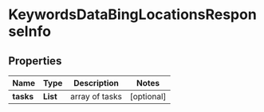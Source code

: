 # KeywordsDataBingLocationsResponseInfo


## Properties

| Name | Type | Description | Notes |
|------------ | ------------- | ------------- | -------------|
**tasks** | **List<KeywordsDataBingLocationsTaskInfo>** | array of tasks |[optional]|